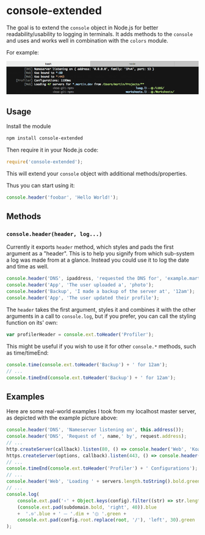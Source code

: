 # console-extended

The goal is to extend the `console` object in Node.js for better readability/usability to logging in terminals.
It adds methods to the `console` and uses and works well in combination with the `colors` module.

For example:

![](https://github.com/Martin-Pitt/console-extended/blob/master/example.png)



## Usage

Install the module
```bash
npm install console-extended
```

Then require it in your Node.js code:
```javascript
require('console-extended');
```
This will extend your `console` object with additional methods/properties.

Thus you can start using it:
```javascript
console.header('foobar', 'Hello World!');
```



## Methods

### `console.header(header, log...)`
Currently it exports `header` method, which styles and pads the first argument as a "header". This is to help you signify from which sub-system a log was made from at a glance. Instead you could use it to log the date and time as well.
```javascript
console.header('DNS', ipaddress, 'requested the DNS for', 'example.martin.dev');
console.header('App', 'The user uploaded a', 'photo');
console.header('Backup', 'I made a backup of the server at', '12am');
console.header('App', 'The user updated their profile');
```

The `header` takes the first argument, styles it and combines it with the other arguments in a call to `console.log`, but if you prefer, you can call the styling function on its' own:
```javascript
var profilerHeader = console.ext.toHeader('Profiler');
```

This might be useful if you wish to use it for other `console.*` methods, such as time/timeEnd:
```javascript
console.time(console.ext.toHeader('Backup') + ' for 12am');
// ...
console.timeEnd(console.ext.toHeader('Backup') + ' for 12am');
```



## Examples

Here are some real-world examples I took from my localhost master server, as depicted with the example picture above:
```javascript
console.header('DNS', 'Nameserver listening on', this.address());
console.header('DNS', 'Request of ', name,' by', request.address);
// ...
http.createServer(callback).listen(80, () => console.header('Web', 'Koa bound to ' + '*:80'.cyan));
https.createServer(options, callback).listen(443, () => console.header('Web', 'Koa bound to ' + '*:443'.red));
// ...
console.timeEnd(console.ext.toHeader('Profiler') + ' Configurations');
// ...
console.header('Web', 'Loading ' + servers.length.toString().bold.green + ' servers for ' + ('*.' + tld).blue + ' from ' + (root + '**').green);
// ...
console.log(
	console.ext.pad('‹' + Object.keys(config).filter((str) => str.length && !/(root)/.test(str)).join('·').replace('file', 'koa') + '›', 'right', 40).gray,
	(console.ext.pad(subdomain.bold, 'right', 40)).blue
	+  '.⎋'.blue + ' ⏤ '.dim + '⏣ '.green +
	console.ext.pad(config.root.replace(root, '/'), 'left', 30).green
);
```
